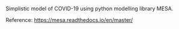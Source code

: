 Simplistic model of COVID-19 using python modelling library MESA.

Reference:
https://mesa.readthedocs.io/en/master/